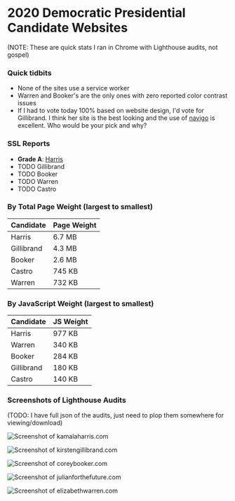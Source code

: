 # 2020 Democratic Presidential Candidate Websites
(NOTE: These are quick stats I ran in Chrome with Lighthouse audits, not gospel)

### Quick tidbits
- None of the sites use a service worker
- Warren and Booker's are the only ones with zero reported color contrast issues
- If I had to vote today 100% based on website design, I'd vote for Gillibrand. I think her site is the best looking and the use of [navigo](https://fonts.adobe.com/fonts/navigo) is excellent. Who would be your pick and why?

### SSL Reports
- **Grade A**: [Harris](https://www.ssllabs.com/ssltest/analyze.html?d=kamalaharris.org)
- TODO Gillibrand
- TODO Booker
- TODO Warren
- TODO Castro

### By Total Page Weight (largest to smallest)

| Candidate  | Page Weight |
|------------|-------------|
| Harris     | 6.7 MB      |
| Gillibrand | 4.3 MB      |
| Booker     | 2.6 MB      |
| Castro     | 745 KB      |
| Warren     | 732 KB      |

### By JavaScript Weight (largest to smallest)

| Candidate  | JS Weight |
|------------|-------------|
| Harris     | 977 KB      |
| Warren     | 340 KB      |
| Booker     | 284 KB      |
| Gillibrand | 180 KB      |
| Castro     | 140 KB      |

### Screenshots of Lighthouse Audits
(TODO: I have full json of the audits, just need to plop them somewhere for viewing/download)

[](https://kamalaharris.org/)
![Screenshot of kamalaharris.com](https://cl.ly/096e0421f42b/harris.png)

[](https://kirstengillibrand.com/)
![Screenshot of kirstengillibrand.com](https://cl.ly/e84e748dba70/gillibrand.png)

[](https://corybooker.com/)
![Screenshot of coreybooker.com](https://cl.ly/6ef77a97798f/booker.png)

[](https://www.julianforthefuture.com/)
![Screenshot of julianforthefuture.com](https://cl.ly/26c30ca06d34/castro.png)

[](https://elizabethwarren.com/)
![Screenshot of elizabethwarren.com](https://cl.ly/1214cef5beff/warren.png)
